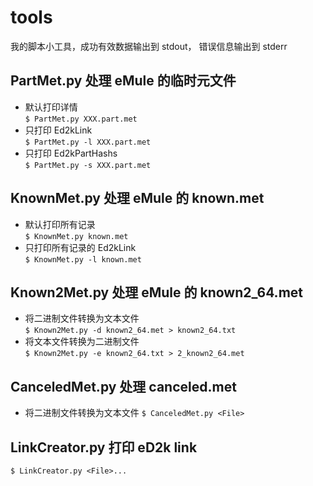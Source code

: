 # tools
我的脚本小工具，成功有效数据输出到 stdout， 错误信息输出到 stderr
## PartMet.py 处理 eMule 的临时元文件
* 默认打印详情    
`$ PartMet.py XXX.part.met`
* 只打印 Ed2kLink    
`$ PartMet.py -l XXX.part.met`
* 只打印 Ed2kPartHashs    
`$ PartMet.py -s XXX.part.met`
## KnownMet.py 处理 eMule 的 known.met
* 默认打印所有记录    
`$ KnownMet.py known.met`
* 只打印所有记录的 Ed2kLink    
`$ KnownMet.py -l known.met`
## Known2Met.py 处理 eMule 的 known2_64.met
* 将二进制文件转换为文本文件    
`$ Known2Met.py -d known2_64.met > known2_64.txt`
* 将文本文件转换为二进制文件    
`$ Known2Met.py -e known2_64.txt > 2_known2_64.met`
## CanceledMet.py 处理 canceled.met
* 将二进制文件转换为文本文件 
`$ CanceledMet.py <File>`
## LinkCreator.py 打印 eD2k link    
`$ LinkCreator.py <File>...`
